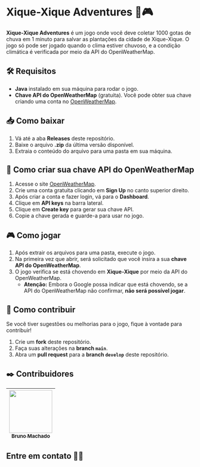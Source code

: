 # Xique-Xique Adventures 🌵🎮

**Xique-Xique Adventures** é um jogo onde você deve coletar 1000 gotas de chuva em 1 minuto para salvar as plantações da cidade de Xique-Xique. O jogo só pode ser jogado quando o clima estiver chuvoso, e a condição climática é verificada por meio da API do OpenWeatherMap.

## 🛠️ Requisitos
- **Java** instalado em sua máquina para rodar o jogo.
- **Chave API do OpenWeatherMap** (gratuita). Você pode obter sua chave criando uma conta no [OpenWeatherMap](https://openweathermap.org/).

## 📥 Como baixar

1. Vá até a aba **Releases** deste repositório.
2. Baixe o arquivo **.zip** da última versão disponível.
3. Extraia o conteúdo do arquivo para uma pasta em sua máquina.

## 📝 Como criar sua chave API do OpenWeatherMap

1. Acesse o site [OpenWeatherMap](https://openweathermap.org/).
2. Crie uma conta gratuita clicando em **Sign Up** no canto superior direito.
3. Após criar a conta e fazer login, vá para o **Dashboard**.
4. Clique em **API keys** na barra lateral.
5. Clique em **Create key** para gerar sua chave API.
6. Copie a chave gerada e guarde-a para usar no jogo.

## 🎮 Como jogar

1. Após extrair os arquivos para uma pasta, execute o jogo.
2. Na primeira vez que abrir, será solicitado que você insira a sua **chave API do OpenWeatherMap**.  
3. O jogo verifica se está chovendo em **Xique-Xique** por meio da API do OpenWeatherMap.  
   - **Atenção:** Embora o Google possa indicar que está chovendo, se a API do OpenWeatherMap não confirmar, **não será possível jogar**.

## 🤝 Como contribuir

Se você tiver sugestões ou melhorias para o jogo, fique à vontade para contribuir!

1. Crie um **fork** deste repositório.
2. Faça suas alterações na **branch `main`**.
3. Abra um **pull request** para a **branch `develop`** deste repositório.

## ✒️ Contribuidores

| [<img src="https://avatars.githubusercontent.com/u/75590326?v=4" width=115 > <br> <sub> Bruno Machado </sub>](https://github.com/brunomdrrosa) |
| :--------------------------------------------------------------------------------------------------------------------------------------------: |

<h2 >Entre em contato 🤙🏽</h2>

<div align="center">
<a href="https://linkedin.com/in/bruno-machado-da-rosa/" target="_blank"><img src="https://img.shields.io/badge/Bruno Machado da Rosa-0077B5?style=for-the-badge&logo=linkedin&logoColor=white" alt=""></a>
<a href="mailto:brunomdr46@gmail.com" target="_blank"><img src="https://img.shields.io/badge/brunomdr46@gmail.com-D14836?style=for-the-badge&logo=gmail&logoColor=white" alt=""></a>
</div>


